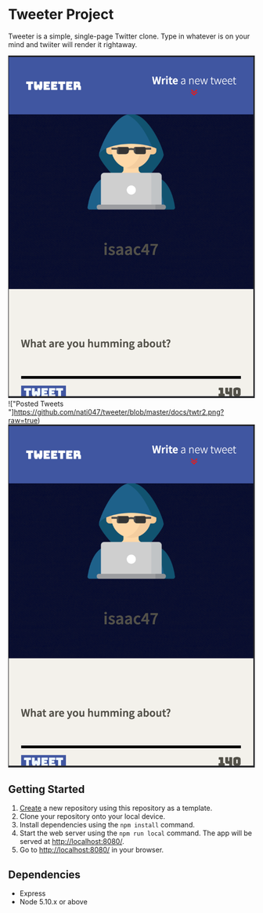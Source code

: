 # Tweeter Project

Tweeter is a simple, single-page Twitter clone. Type in whatever is on your mind and twiiter will render it rightaway.

!["Home page for mobile and tablets "](https://github.com/nati047/tweeter/blob/master/docs/twter%201.png?raw=true)
!["Posted Tweets "]https://github.com/nati047/tweeter/blob/master/docs/twtr2.png?raw=true)
!["Tweeter for desktop "](https://github.com/nati047/tweeter/blob/master/docs/twter%201.png?raw=true)



## Getting Started

1. [Create](https://docs.github.com/en/repositories/creating-and-managing-repositories/creating-a-repository-from-a-template) a new repository using this repository as a template.
2. Clone your repository onto your local device.
3. Install dependencies using the `npm install` command.
3. Start the web server using the `npm run local` command. The app will be served at <http://localhost:8080/>.
4. Go to <http://localhost:8080/> in your browser.

## Dependencies

- Express
- Node 5.10.x or above
